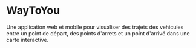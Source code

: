 # WayToYou
Une application web et mobile pour visualiser des trajets des vehicules entre un point de départ, des points d'arrets et un point d'arrivé dans une carte interactive.
